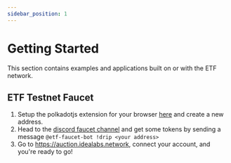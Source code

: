 ```yaml
---
sidebar_position: 1
---
```


# Getting Started

This section contains examples and applications built on or with the ETF network.

## ETF Testnet Faucet

1. Setup the polkadotjs extension for your browser [here](https://www.google.com/url?sa=t&rct=j&q=&esrc=s&source=web&cd=&cad=rja&uact=8&ved=2ahUKEwiLvfjlssuCAxVokmoFHcIEDc0QFnoECBgQAQ&url=https%3A%2F%2Fpolkadot.js.org%2Fextension%2F&usg=AOvVaw2JOo-8eQtOZKeKAh6dnCTU&opi=89978449) and create a new address. 
2. Head to the [discord faucet channel](https://discord.gg/Txew8BzAfb) and get some tokens by sending a message `@etf-faucet-bot !drip <your address>`
3. Go to https://auction.idealabs.network, connect your account, and you're ready to go!



